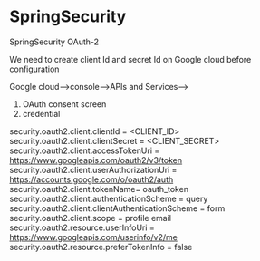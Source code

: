 # SpringSecurity
SpringSecurity OAuth-2 

We need to create client Id and secret Id on Google cloud before configuration

Google cloud-->console-->APIs and Services-->
1. OAuth consent screen
2. credential

security.oauth2.client.clientId = <CLIENT_ID>
security.oauth2.client.clientSecret = <CLIENT_SECRET>
security.oauth2.client.accessTokenUri = https://www.googleapis.com/oauth2/v3/token
security.oauth2.client.userAuthorizationUri = https://accounts.google.com/o/oauth2/auth
security.oauth2.client.tokenName= oauth_token
security.oauth2.client.authenticationScheme = query
security.oauth2.client.clientAuthenticationScheme = form
security.oauth2.client.scope = profile email
security.oauth2.resource.userInfoUri = https://www.googleapis.com/userinfo/v2/me
security.oauth2.resource.preferTokenInfo = false


